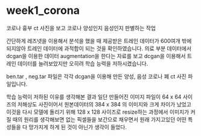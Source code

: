 # week1_corona

코로나 흉부 ct 사진을 보고 코로나 양성인지 음성인지 판별하는 작업

간단하게 레즈넷을 이용해서 분석을 했을 때 제공받은 트레인 데이터가 600여개 밖에 되지않아 
트레인 데이터에 과적합이 되는 것을 확인하였습니다. 의료 부분 데이터에서 dcgan을 이용한 
데이터 augmentation을 한다는 자료를 보고 dcgan을 이용해서 트레인 데이터를 늘려보았지만
오히려 학습 능력을 저하시켰습니다. 


ben.tar , neg.tar 파일은 각각 dcgan을 이용해 만든 양성, 음성 코로나 폐 ct 사진 파일입니다.

학습 능력이 저하된 이유를 생각해본 결과 일단 만들어진 이미지 파일이 64 x 64 사이즈의 저해상도 사진이어서
원본데이터의 384 x 384 의 이미지와 크게 차이가 났었고 이것을 다시 모델에 돌리기 위해 128 x 128 사이즈로 resize하는 
과정에서 이미지가 커질 때의 원리를 생각해보면 없는 픽셀들을 보간으로 채우면서 원래 가지고있던 어떤 특성들을 다
망가지게 하게 된 것이 아닌가 생각이 들었다.

